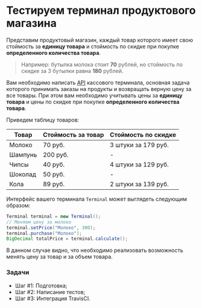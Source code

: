 # Тестируем терминал продуктового магазина

Представим продуктовый магазин, каждый товар которого имеет свою стоймость за **единицу товара** и стоймость по скидке при покупке **определенного количества товара**. 

> Например: бутылка молока стоит **70** рублей, но стоймость по скидке за 3 бутылки равна **180** рублей.

Вам необходимо написать [API](https://ru.wikipedia.org/wiki/API) кассового терминала, основная задача которого принимать заказы на продукты и возвращать верную цену за все товары. При этом вам необходимо учитывать цены за **единицу товара** и цены по скидке при покупке **определенного количества товара**.
 
Приведем таблицу товаров:

| Товар | Стоймость за товар | Стоймость по скидке |
|---|---|---|
| Молоко | 70 руб. | 3 штуки за 179 руб. |
| Шампунь | 200 руб. | - |
| Чипсы | 40 руб. | 4 штуки за 129 руб. |
| Шоколад | 50 руб. | - |
| Кола | 89 руб. | 2 штуки за 139 руб. |

Интерфейс вашего терминала `Terminal` может выглядеть следующим образом:
```java
Terminal terminal = new Terminal();
// Меняем цену за молоко
terminal.setPrice("Молоко", 300);
terminal.purchase("Молоко");
BigDecimal totalPrice = terminal.calculate();
```

В данном случае видно, что необходимо реализовать возможность менять цену за товар и за объем товара.

### Задачи

* Шаг #1: Подготовка;
* Шаг #2: Написание тестов;
* Шаг #3: Интеграция TravisCI.
